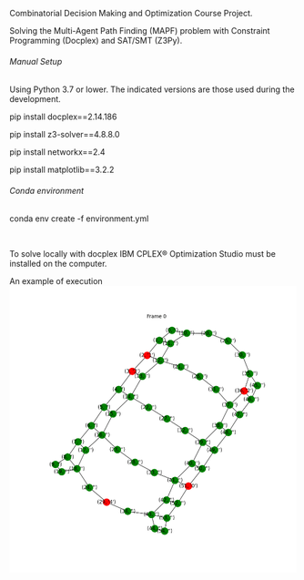 Combinatorial Decision Making and Optimization Course Project.

Solving the Multi-Agent Path Finding (MAPF) problem with Constraint Programming (Docplex) and SAT/SMT (Z3Py).

###### Manual Setup
Using Python 3.7 or lower. The indicated versions are those used during the development.

pip install docplex==2.14.186

pip install z3-solver==4.8.8.0

pip install networkx==2.4

pip install matplotlib==3.2.2

###### Conda environment
conda env create -f environment.yml

&nbsp;
&nbsp;
&nbsp;

To solve locally with docplex IBM CPLEX® Optimization Studio must be installed on the computer.

An example of execution
![Gif not reproducible](resources/warehouse.gif)


